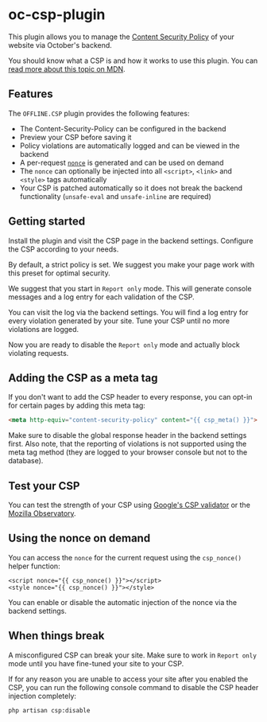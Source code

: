 # oc-csp-plugin

This plugin allows you to manage the [Content Security Policy](https://developer.mozilla.org/en-US/docs/Web/HTTP/Headers/Content-Security-Policy)
of your website via October's backend.

You should know what a CSP is and how it works to use this plugin. You can
[read more about this topic on MDN](https://developer.mozilla.org/en-US/docs/Web/HTTP/Headers/Content-Security-Policy).


## Features

The `OFFLINE.CSP` plugin provides the following features:

* The Content-Security-Policy can be configured in the backend 
* Preview your CSP before saving it 
* Policy violations are automatically logged and can be viewed in the backend
* A per-request [`nonce`](https://developer.mozilla.org/en-US/docs/Web/HTTP/Headers/Content-Security-Policy/script-src#Unsafe_inline_script) is generated and can be used on demand
* The `nonce` can optionally be injected into all `<script>`, `<link>` and `<style>` tags automatically
* Your CSP is patched automatically so it does not break the backend functionality (`unsafe-eval` and `unsafe-inline` are required)

## Getting started

Install the plugin and visit the CSP page in the backend settings. Configure
the CSP according to your needs.

By default, a strict policy is set. We suggest you make your page work with
this preset for optimal security. 

We suggest that you start in `Report only` mode. This will generate console
messages and a log entry for each validation of the CSP.

You can visit the log via the backend settings. You will find a log entry
for every violation generated by your site. Tune your CSP until no more
violations are logged.

Now you are ready to disable the `Report only` mode and actually block violating requests.

## Adding the CSP as a meta tag

If you don't want to add the CSP header to every response, you can opt-in for
certain pages by adding this meta tag:

```html
<meta http-equiv="content-security-policy" content="{{ csp_meta() }}">
```

Make sure to disable the global response header in the backend settings first.
Also note, that the reporting of violations is not supported using the meta tag method (they are logged to your browser console but not to the database).

## Test your CSP

You can test the strength of your CSP using [Google's CSP validator](https://csp-evaluator.withgoogle.com/)
or the [Mozilla Observatory](https://observatory.mozilla.org/).

## Using the nonce on demand

You can access the `nonce` for the current request using the 
`csp_nonce()` helper function:

```twig
<script nonce="{{ csp_nonce() }}"></script>
<style nonce="{{ csp_nonce() }}"></style>
```

You can enable or disable the automatic injection of the nonce via the backend settings.

## When things break

A misconfigured CSP can break your site. Make sure to work in `Report only` mode
until you have fine-tuned your site to your CSP.

If for any reason you are unable to access your site after you enabled the CSP,
you can run the following console command to disable the CSP header injection completely:


```
php artisan csp:disable
``` 



 
